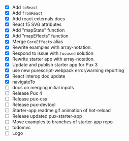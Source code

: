 - [x] Add `toReact`
- [x] Add `fromReact`
- [x] Add react externals docs
- [x] React 15 SVG attributes
- [x] Add "mapState" function
- [x] Add "mapEffects" function
- [x] Merge `CoreEffects` alias
- [x] Rewrite examples with array-notation.
- [x] Respond to issue with `focused` solution
- [x] Rewrite starter app with array-notation.
- [x] Update and publish starter app for Pux 3
- [x] use new purescript-webpack error/warning reporting
- [x] React interop doc update
- [x] navigateTo
- [ ] docs on merging initial inputs
- [ ] Release Pux 4
- [ ] Release pux-css
- [ ] Release pux-devtool
- [ ] Starter-app readme gif animation of hot-reload
- [ ] Release updated pux-starter-app
- [ ] Move examples to branches of starter-app repo
- [ ] todomvc
- [ ] Logo
